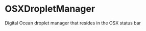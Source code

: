 OSXDropletManager
=================

Digital Ocean droplet manager that resides in the OSX status bar
